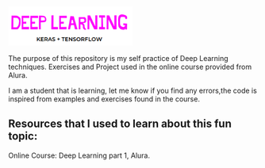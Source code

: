 <img src="img/logo.png" alt="logo" width="250" heigth="200"/>

The purpose of this repository is my self practice of Deep Learning techniques. Exercises and Project used in the online course provided from Alura.

I am a student that is learning, let me know if you find any errors,the code is inspired from examples and exercises found in the course.




## Resources that I used to learn about this fun topic:
Online Course: Deep Learning part 1, Alura.
